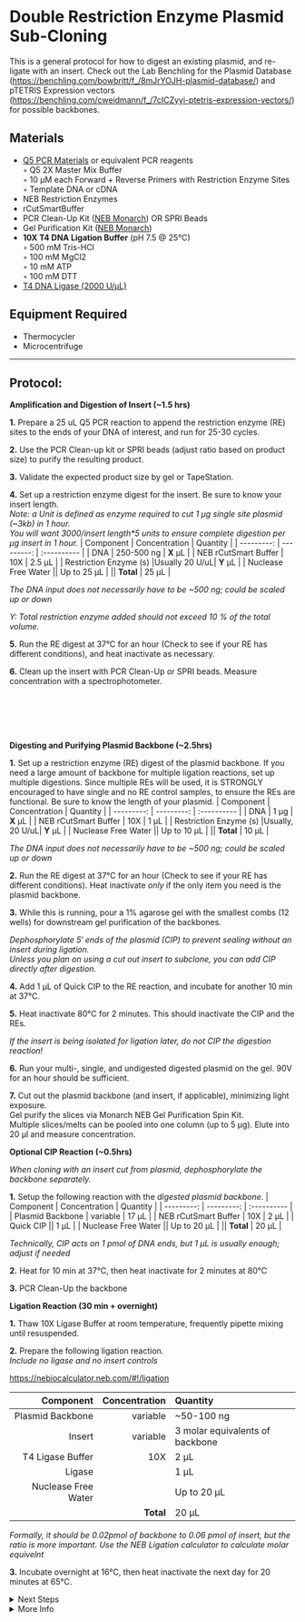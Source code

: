 Double Restriction Enzyme Plasmid Sub-Cloning
================================================================================
This is a general protocol for how to digest an existing plasmid, and re-ligate with 
an insert. Check out the Lab Benchling for the Plasmid Database (https://benchling.com/bowbritt/f_/8mJrYOJH-plasmid-database/) 
and pTETRIS Expression vectors (https://benchling.com/cweidmann/f_/7cICZyyi-ptetris-expression-vectors/) for possible backbones.

Materials
--------------------------------------------------------------------------------
  * [Q5 PCR Materials](https://www.neb.com/en-us/products/m0492-q5-high-fidelity-2x-master-mix) or equivalent PCR reagents  
    ◦ Q5 2X Master Mix Buffer   
    ◦ 10 µM each Forward + Reverse Primers with Restriction Enzyme Sites  
    ◦ Template DNA or cDNA
  * NEB Restriction Enzymes
  * rCutSmartBuffer
  * PCR Clean-Up Kit ([NEB Monarch](https://www.neb.com/en-us/products/t1030-monarch-pcr-dna-cleanup-kit-5-ug)) OR SPRI Beads
  * Gel Purification Kit ([NEB Monarch](https://www.neb.com/en-us/products/t1120-monarch-spin-dna-gel-extraction-kit))
  * **10X T4 DNA Ligation Buffer** (pH 7.5 @ 25°C)  
    ◦ 500 mM Tris-HCl  
    ◦ 100 mM MgCl2  
    ◦ 10 mM ATP  
    ◦ 100 mM DTT   
  * [T4 DNA Ligase (2000 U/µL)](https://www.neb.com/en-us/products/m0202-t4-dna-ligase)

Equipment Required
--------------------------------------------------------------------------------
  * Thermocycler
  * Microcentrifuge

___
Protocol:
--------------------------------------------------------------------------------
**Amplification and Digestion of Insert (~1.5 hrs)** 

**1.** Prepare a 25 uL Q5 PCR reaction to append the restriction enzyme (RE) sites to the ends of your DNA of interest, and run for 25-30 cycles.

 **2.** Use the PCR Clean-up kit or SPRI beads (adjust ratio based on product size) to purify the resulting product.

 **3.** Validate the expected product size by gel or TapeStation.

 **4.** Set up a restriction enzyme digest for the insert. Be sure to know your insert length. <br/> 
 _Note: a Unit is defined as enzyme required to cut 1 µg single site plasmid (~3kb) in 1 hour._ <br/>
 _You will want 3000/insert length*5 units to ensure complete digestion per µg insert in 1 hour._
| Component | Concentration | Quantity | 
  | ---------: | ---------: | :---------- |
  | DNA | 250-500 ng | **X**  µL | 
  | NEB rCutSmart Buffer | 10X | 2.5  µL |
  | Restriction Enzyme (s) |Usually 20 U/uL| **Y**  µL |
  | Nuclease Free Water || Up to 25  µL |
  || **Total** | 25 µL |
 
 *The DNA input does not necessarily have to be ~500 ng; could be scaled up or down*
 
 *Y: Total restriction enzyme added should not exceed 10 % of the total volume.*

 **5.** Run the RE digest at 37°C for an hour (Check to see if your RE has different conditions), and heat inactivate as necessary.

 **6.** Clean up the insert with PCR Clean-Up or SPRI beads. Measure concentration with a spectrophotometer.

<br/><br/><br/><br/>

**Digesting and Purifying Plasmid Backbone (~2.5hrs)**

**1.** Set up a restriction enzyme (RE) digest of the plasmid backbone. If you need a large amount of backbone for multiple ligation reactions, set up multiple digestions. Since multiple REs will be used, it is STRONGLY encouraged to have single and no RE control samples, to ensure the REs are functional. Be sure to know the length of your plasmid.
| Component | Concentration | Quantity | 
  | ---------: | ---------: | :---------- |
  | DNA | 1 µg  | **X**  µL | 
  | NEB rCutSmart Buffer | 10X | 1  µL |
  | Restriction Enzyme (s) |Usually, 20 U/uL| **Y**  µL |
  | Nuclease Free Water || Up to 10  µL |
  || **Total** | 10 µL |
  
*The DNA input does not necessarily have to be ~500 ng; could be scaled up or down*

 **2.** Run the RE digest at 37°C for an hour (Check to see if your RE has different conditions). Heat inactivate *only* if the only item you need is the plasmid backbone.

 **3.** While this is running, pour a 1% agarose gel with the smallest combs (12 wells) for downstream gel purification of the backbones.

 _Dephosphorylate 5′ ends of the plasmid (CIP) to prevent sealing without an insert during ligation._ <br/> _Unless you plan on using a cut out insert to subclone, you can add CIP directly after digestion._

 **4.** Add 1 µL of Quick CIP to the RE reaction, and incubate for another 10 min at 37°C. 

 **5.** Heat inactivate 80°C for 2 minutes. This should inactivate the CIP and the REs.

 _If the insert is being isolated for ligation later, do not CIP the digestion reaction!_

 **6.** Run your multi-, single, and undigested digested plasmid on the gel. 90V for an hour should be sufficient.

 **7.** Cut out the plasmid backbone (and insert, if applicable), minimizing light exposure. <br/>
 Gel purify the slices via Monarch NEB Gel Purification Spin Kit. <br/>
 Multiple slices/melts can be pooled into one column (up to 5 µg). Elute into 20 µl and measure concentration.

**Optional CIP Reaction (~0.5hrs)**

_When cloning with an insert cut from plasmid, dephosphorylate the backbone separately._ 

**1.** Setup the following reaction with the *digested plasmid backbone*.
| Component | Concentration | Quantity | 
  | ---------: | ---------: | :---------- |
  | Plasmid Backbone | variable  | 17  µL | 
  | NEB rCutSmart Buffer | 10X | 2  µL |
  | Quick CIP || 1  µL |
  | Nuclease Free Water || Up to 20  µL |
  || **Total** | 20 µL |

*Technically, CIP acts on 1 pmol of DNA ends, but 1 µL is usually enough; adjust if needed*

**2.** Heat for 10 min at 37°C, then heat inactivate for 2 minutes at 80°C

**3.** PCR Clean-Up the backbone

**Ligation Reaction (30 min + overnight)**
  
  **1.** Thaw 10X Ligase Buffer at room temperature, frequently pipette mixing until resuspended.

  **2.** Prepare the following ligation reaction. <br/> _Include no ligase and no insert controls_

https://nebiocalculator.neb.com/#!/ligation
  
| Component | Concentration | Quantity | 
  | ---------: | ---------: | :---------- |
  | Plasmid Backbone | variable  | ~50-100 ng |
  | Insert | variable  | 3 molar equivalents of backbone | 
  | T4 Ligase Buffer | 10X | 2  µL |
  | Ligase || 1  µL |
  | Nuclease Free Water || Up to 20  µL |
  || **Total** | 20 µL |

  *Formally, it should be 0.02pmol of backbone to 0.06 pmol of insert, but the ratio is more important. Use the NEB Ligation calculator to calculate molar equivelnt*

  **3.** Incubate overnight at 16°C, then heat inactivate the next day for 20 minutes at 65°C.

  

<details>
  <summary>Next Steps</summary>
  
</p> <a href="./Transforming-Compotent-Cells.md">
Transforming Compotent Cells</a>

</details>

<details>
  <summary>More Info</summary>
  
  <a href="https://www.website.com/just-copy-paste-your-target-website-here.html](https://www.neb.com/en-us/tools-and-resources/usage-guidelines/cloning-guide?srsltid=AfmBOoocwspyvZkT2YmG7L6xBMkEeglV3-dzmP6ptGuqFeQIJb9pek5m">
NEB Cloning Info</a>  

</details>
